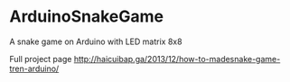 # ArduinoSnakeGame
A snake game on Arduino with LED matrix 8x8

Full project page
http://haicuibap.ga/2013/12/how-to-madesnake-game-tren-arduino/
